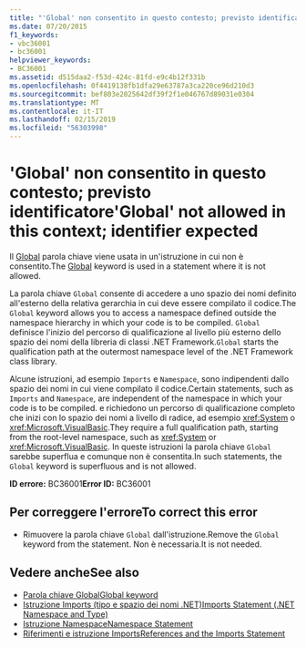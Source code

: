 ```yaml
---
title: "'Global' non consentito in questo contesto; previsto identificatore"
ms.date: 07/20/2015
f1_keywords:
- vbc36001
- bc36001
helpviewer_keywords:
- BC36001
ms.assetid: d515daa2-f53d-424c-81fd-e9c4b12f331b
ms.openlocfilehash: 0f4419138fb1dfa29e63787a3ca220ce96d210d3
ms.sourcegitcommit: bef803e2025642df39f2f1e046767d89031e0304
ms.translationtype: MT
ms.contentlocale: it-IT
ms.lasthandoff: 02/15/2019
ms.locfileid: "56303998"
---
```

# <a name="global-not-allowed-in-this-context-identifier-expected"></a><span data-ttu-id="52f65-102">'Global' non consentito in questo contesto; previsto identificatore</span><span class="sxs-lookup"><span data-stu-id="52f65-102">'Global' not allowed in this context; identifier expected</span></span>
<span data-ttu-id="52f65-103">Il [Global](../programming-guide/program-structure/namespaces.md#global-keyword-in-fully-qualified-names) parola chiave viene usata in un'istruzione in cui non è consentito.</span><span class="sxs-lookup"><span data-stu-id="52f65-103">The [Global](../programming-guide/program-structure/namespaces.md#global-keyword-in-fully-qualified-names) keyword is used in a statement where it is not allowed.</span></span>  
  
 <span data-ttu-id="52f65-104">La parola chiave `Global` consente di accedere a uno spazio dei nomi definito all'esterno della relativa gerarchia in cui deve essere compilato il codice.</span><span class="sxs-lookup"><span data-stu-id="52f65-104">The `Global` keyword allows you to access a namespace defined outside the namespace hierarchy in which your code is to be compiled.</span></span> <span data-ttu-id="52f65-105">`Global` definisce l'inizio del percorso di qualificazione al livello più esterno dello spazio dei nomi della libreria di classi .NET Framework.</span><span class="sxs-lookup"><span data-stu-id="52f65-105">`Global` starts the qualification path at the outermost namespace level of the .NET Framework class library.</span></span>  
  
 <span data-ttu-id="52f65-106">Alcune istruzioni, ad esempio `Imports` e `Namespace`, sono indipendenti dallo spazio dei nomi in cui viene compilato il codice.</span><span class="sxs-lookup"><span data-stu-id="52f65-106">Certain statements, such as `Imports` and `Namespace`, are independent of the namespace in which your code is to be compiled.</span></span> <span data-ttu-id="52f65-107">e richiedono un percorso di qualificazione completo che inizi con lo spazio dei nomi a livello di radice, ad esempio <xref:System> o <xref:Microsoft.VisualBasic>.</span><span class="sxs-lookup"><span data-stu-id="52f65-107">They require a full qualification path, starting from the root-level namespace, such as <xref:System> or <xref:Microsoft.VisualBasic>.</span></span> <span data-ttu-id="52f65-108">In queste istruzioni la parola chiave `Global` sarebbe superflua e comunque non è consentita.</span><span class="sxs-lookup"><span data-stu-id="52f65-108">In such statements, the `Global` keyword is superfluous and is not allowed.</span></span>  
  
 <span data-ttu-id="52f65-109">**ID errore:** BC36001</span><span class="sxs-lookup"><span data-stu-id="52f65-109">**Error ID:** BC36001</span></span>  
  
## <a name="to-correct-this-error"></a><span data-ttu-id="52f65-110">Per correggere l'errore</span><span class="sxs-lookup"><span data-stu-id="52f65-110">To correct this error</span></span>  
  
-   <span data-ttu-id="52f65-111">Rimuovere la parola chiave `Global` dall'istruzione.</span><span class="sxs-lookup"><span data-stu-id="52f65-111">Remove the `Global` keyword from the statement.</span></span> <span data-ttu-id="52f65-112">Non è necessaria.</span><span class="sxs-lookup"><span data-stu-id="52f65-112">It is not needed.</span></span>  
  
## <a name="see-also"></a><span data-ttu-id="52f65-113">Vedere anche</span><span class="sxs-lookup"><span data-stu-id="52f65-113">See also</span></span>

- [<span data-ttu-id="52f65-114">Parola chiave Global</span><span class="sxs-lookup"><span data-stu-id="52f65-114">Global keyword</span></span>](../programming-guide/program-structure/namespaces.md#global-keyword-in-fully-qualified-names)
- [<span data-ttu-id="52f65-115">Istruzione Imports (tipo e spazio dei nomi .NET)</span><span class="sxs-lookup"><span data-stu-id="52f65-115">Imports Statement (.NET Namespace and Type)</span></span>](../../visual-basic/language-reference/statements/imports-statement-net-namespace-and-type.md)
- [<span data-ttu-id="52f65-116">Istruzione Namespace</span><span class="sxs-lookup"><span data-stu-id="52f65-116">Namespace Statement</span></span>](../../visual-basic/language-reference/statements/namespace-statement.md)
- [<span data-ttu-id="52f65-117">Riferimenti e istruzione Imports</span><span class="sxs-lookup"><span data-stu-id="52f65-117">References and the Imports Statement</span></span>](../../visual-basic/programming-guide/program-structure/references-and-the-imports-statement.md)
